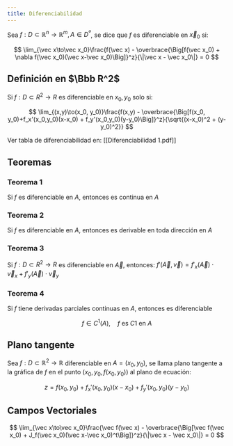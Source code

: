```yaml
---
title: Diferenciabilidad
---
```


Sea $f:D\subset\mathbb{R}^n\to\mathbb{R}^m,A\in D^º$, se dice que $f$ es diferenciable en $\vec x_0$ si:

$$
\lim_{\vec x\to\vec x_0}\frac{f(\vec x) - \overbrace{\Big[f(\vec x_0) + \nabla f(\vec x_0)(\vec x-\vec x_0)\Big]}^z}{\|\vec x - \vec x_0\|} = 0
$$

## Definición en $\Bbb R^2$

Si $f:D\subset R^2 \to R$ es diferenciable en $x_0, y_0$ solo si:

$$
\lim_{(x,y)\to(x_0, y_0)}\frac{f(x,y) - \overbrace{\Big[f(x_0, y_0)+f_x'(x_0,y_0)(x-x_0) + f_y'(x_0,y_0)(y-y_0)\Big]}^z}{\sqrt{(x-x_0)^2 + (y-y_0)^2}}
$$

Ver tabla de diferenciabilidad en: [[Diferenciabilidad 1.pdf]]

## Teoremas

### Teorema 1

Si $f$ es diferenciable en $A$, entonces es continua en $A$

### Teorema 2

Si $f$ es diferenciable en $A$, entonces es derivable en toda dirección en $A$

### Teorema 3

Si $f:D\subset R^2 \to R$ es diferenciable en $\vec A$, entonces: $f'(\vec A,\vec v) = f'_x(\vec A)\cdot\vec v_x + f'_y(\vec A) \cdot \vec v_y$

### Teorema 4

Si $f$ tiene derivadas parciales continuas en $A$, entonces es diferenciable

$$
f \in C^1(A),\quad f\text{ es }C1 \text{ en }A
$$

## Plano tangente

Sea $f: D\subset\mathbb{R}^2 \to\mathbb{R}$ diferenciable en $A = (x_0, y_0)$, se llama plano tangente a la gráfica de $f$ en el punto $(x_0,y_0,f(x_0,y_0))$ al plano de ecuación:

$$
z = f(x_0, y_0)+f_x'(x_0,y_0)(x-x_0) + f_y'(x_0,y_0)(y-y_0)
$$

## Campos Vectoriales

$$
\lim_{\vec x\to\vec x_0}\frac{\vec f(\vec x) - \overbrace{\Big[\vec f(\vec x_0) + J_f(\vec x_0)(\vec x-\vec x_0)^t\Big]}^z}{\|\vec x - \vec x_0\|} = 0
$$
